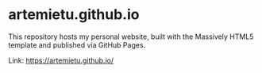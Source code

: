 # artemietu.github.io

This repository hosts my personal website, built with the Massively HTML5 template and published via GitHub Pages.

Link: https://artemietu.github.io/